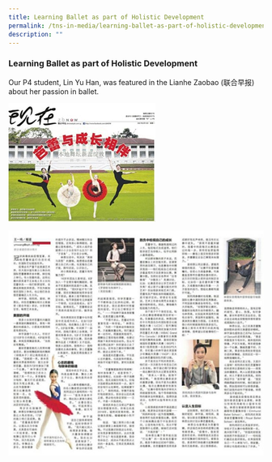 ```yaml
---
title: Learning Ballet as part of Holistic Development
permalink: /tns-in-media/learning-ballet-as-part-of-holistic-development/
description: ""
---
```

### Learning Ballet as part of Holistic Development

Our P4 student, Lin Yu Han, was featured in the Lianhe Zaobao (联合早报) about her passion in ballet.

![learning-ballet-as-part-of-holistic-development](/images/Heritage/TNS%20in%20Media/img_learning-ballet-as-part-of-holistic-development.jpg)

![learning-ballet-as-part-of-holistic-development-2](/images/Heritage/TNS%20in%20Media/img_learning-ballet-as-part-of-holistic-development_2.jpg)